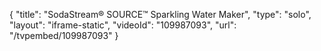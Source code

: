 {
    "title": "SodaStream&reg; SOURCE&trade; Sparkling Water Maker",
    "type": "solo",
    "layout": "iframe-static",
    "videoId": "109987093",
    "url": "\/tvpembed\/109987093"
}